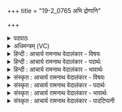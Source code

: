 +++
title = "19-2_0765 अभि द्रोणानि"

+++
<details><summary>पदपाठः</summary>

अ꣣भि꣢। द्रो꣡णा꣢꣯नि। ब꣣भ्र꣡वः꣢। शु꣣क्रा꣢। ऋ꣣त꣡स्य꣢। धा꣡र꣢꣯या। वा꣡ज꣢꣯म्। गो꣡म꣢꣯न्तम्। अ꣡क्षरन्। ७६५।
</details>

<details><summary>अधिमन्त्रम् (VC)</summary>

- पवमानः सोमः
- त्रित आप्त्यः
- गायत्री
- षड्जः
</details>

<details><summary>हिन्दी : आचार्य रामनाथ वेदालंकार - विषयः</summary>

अगले मन्त्र में विद्वान् आचार्य के द्वारा दिये जाते हुए ज्ञानरसों का वर्णन है।
</details>

<details><summary>हिन्दी : आचार्य रामनाथ वेदालंकार - पदार्थः</summary>

पदार्थान्वय -  आचार्य से दिये जाते हुए(बभ्रवः)धारण-पोषण करनेवाले, (शुक्राः)पवित्र और प्रदीप्त ज्ञानरसरूप सोम(ऋतस्य)सत्य की(धारया)धारा के साथ(द्रोणानि)शिष्यों के हृदय-रूप द्रोण-कलशों को(अभि)लक्ष्य करके तीव्रता से बहते हैं और(गोमन्तम्)प्रकाशमय(वाजम्)आत्मबल को(अक्षरन्)स्रवित करते हैं ॥२॥
</details>

<details><summary>हिन्दी : आचार्य रामनाथ वेदालंकार - भावार्थः</summary>

भावार्थ -  सुयोग्य आचार्य को पाकर विद्यार्थी लोग विद्यावान्,विवेकवान्,सत्यवान्,ज्योतिष्मान्,पवित्रहृदय तथा आत्मबलयुक्त होवें ॥२॥
</details>

<details><summary>संस्कृत : आचार्य रामनाथ वेदालंकार - विषयः</summary>

अथ विदुषाऽऽचार्येण दीयमानान् ज्ञानरसान् वर्णयति।
</details>

<details><summary>संस्कृत : आचार्य रामनाथ वेदालंकार - पदार्थः</summary>

पदार्थान्वय -  आचार्येण प्रदीयमानाः(बभ्रवः)धारण-पोषणकर्त्तारः।[डुभृञ् धारणपोषणयोः,जुहोत्यादिः। बिभर्ति इति बभ्रुः। ‘कुर्भ्रश्च उ० १।२२’ इति कुः प्रत्ययः धातोश्च द्वित्वम्।] (शुक्राः)पवित्राः दीप्ताः वा ज्ञानरसरूपाः सोमाः।[शुचिर् पूतीभावे दिवादिः। शोचतिः ज्वलतिकर्मा निघं० १।१६,शोचिष् शब्दस्य दीप्तिनामसु पाठात्(निघं० १।१७)दीप्त्यर्थोऽपि। ऋज्रेन्द्र उ० २।१९ इति रन् प्रत्ययः। शुच्यते पवित्रीभवति,शोचति दीप्यते वा यः स शुक्रः।] (ऋतस्य)सत्यस्य(धारया)प्रवाहसन्तत्या(द्रोणानि)शिष्याणां हृदयरूपान् द्रोणकलशान्(अभि)अभिद्रवन्ति[उपसर्गश्रुतेर्योग्यक्रियाध्याहारः।]किञ्च(गोमन्तम्)प्रकाशवन्तम्(वाजम्)आत्मबलम्(अक्षरन्)स्रावयन्ति ॥२॥
</details>

<details><summary>संस्कृत : आचार्य रामनाथ वेदालंकार - भावार्थः</summary>

भावार्थ -  सुयोग्यमाचार्यं प्राप्य विद्यार्थिनो विद्यावन्तो विवेकवन्तः सत्यवन्तो ज्योतिष्मन्तः पवित्रहृदया आत्मबलयुक्ताश्च भवेयुः ॥२॥
</details>

<details><summary>संस्कृत : आचार्य रामनाथ वेदालंकार - पादटिप्पनी</summary>

टिप्पनी -   १.ऋ० ९।३३।२
</details>